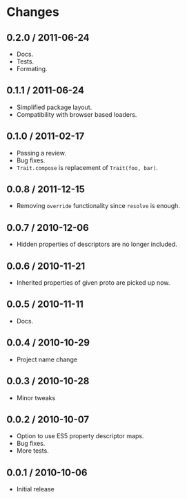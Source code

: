 # Changes #

## 0.2.0 / 2011-06-24 ##

 - Docs.
 - Tests.
 - Formating.

## 0.1.1 / 2011-06-24 ##

 - Simplified package layout.
 - Compatibility with browser based loaders.

## 0.1.0 / 2011-02-17 ##

 - Passing a review.
 - Bug fixes.
 - `Trait.compose` is replacement of `Trait(foo, bar)`.

## 0.0.8 / 2011-12-15 ##

 - Removing `override` functionality since `resolve` is enough.

## 0.0.7 / 2010-12-06 ##

 - Hidden properties of descriptors are no longer included.

## 0.0.6 / 2010-11-21 ##

 - Inherited properties of given proto are picked up now.

## 0.0.5 / 2010-11-11 ##

 - Docs.

## 0.0.4 / 2010-10-29 ##

 - Project name change

## 0.0.3 / 2010-10-28 ##

 - Minor tweaks

## 0.0.2 / 2010-10-07 ##

  - Option to use ES5 property descriptor maps.
  - Bug fixes.
  - More tests.

## 0.0.1 / 2010-10-06 ##

  - Initial release
